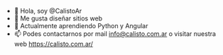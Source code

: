 - 👋 Hola, soy @CalistoAr
- 👀 Me gusta diseñar sitios web
- 🌱 Actualmente aprendiendo Python y Angular
- 📫 Podes contactarnos por mail info@calisto.com.ar o visitar nuestra web https://calisto.com.ar/
